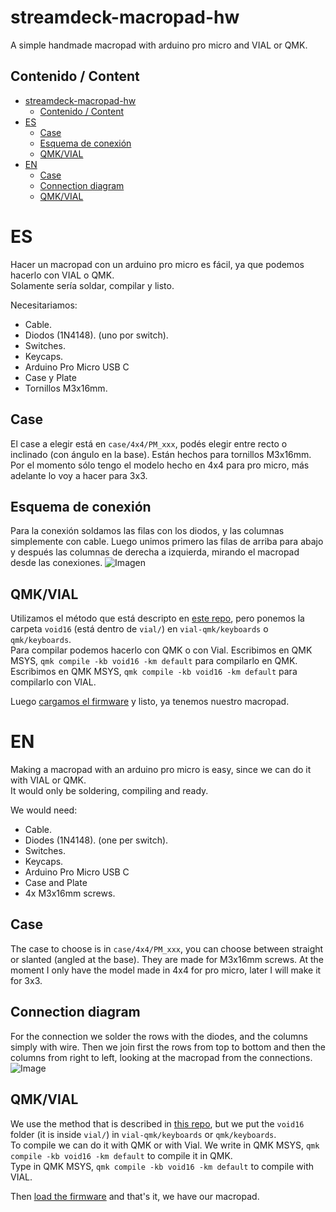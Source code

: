 # streamdeck-macropad-hw
A simple handmade macropad with arduino pro micro and VIAL or QMK.
## Contenido / Content
- [streamdeck-macropad-hw](#streamdeck-macropad-hw)
  - [Contenido / Content](#contenido--content)
- [ES](#es)
  - [Case](#case)
  - [Esquema de conexión](#esquema-de-conexión)
  - [QMK/VIAL](#qmkvial)
- [EN](#en)
  - [Case](#case-1)
  - [Connection diagram](#connection-diagram)
  - [QMK/VIAL](#qmkvial-1)

# ES
Hacer un macropad con un arduino pro micro es fácil, ya que podemos hacerlo con VIAL o QMK.  
Solamente sería soldar, compilar y listo.

Necesitariamos:
* Cable.
* Diodos (1N4148). (uno por switch).
* Switches.
* Keycaps.
* Arduino Pro Micro USB C
* Case y Plate
* Tornillos M3x16mm.

## Case 
El case a elegir está en `case/4x4/PM_xxx`, podés elegir entre recto o inclinado (con ángulo en la base). Están hechos para tornillos M3x16mm.
Por el momento sólo tengo el modelo hecho en 4x4 para pro micro, más adelante lo voy a hacer para 3x3.

## Esquema de conexión
Para la conexión soldamos las filas con los diodos, y las columnas simplemente con cable.
Luego unimos primero las filas de arriba para abajo y después las columnas de derecha a izquierda, mirando el macropad desde las conexiones. 
![Imagen](https://i.imgur.com/dGGI7zD.png)

## QMK/VIAL
Utilizamos el método que está descripto en [este repo](https://github.com/brockar/redox-handwired-3dp#qmk), pero ponemos la carpeta `void16` (está dentro de `vial/`) en `vial-qmk/keyboards` o `qmk/keyboards`.  
Para compilar podemos hacerlo con QMK o con Vial.
Escribimos en QMK MSYS, `qmk compile -kb void16 -km default` para compilarlo en QMK.  
Escribimos en QMK MSYS, `qmk compile -kb void16 -km default` para compilarlo con VIAL.

Luego [cargamos el firmware](https://github.com/brockar/redox-handwired-3dp#cargar-firmware) y listo, ya tenemos nuestro macropad.

# EN
Making a macropad with an arduino pro micro is easy, since we can do it with VIAL or QMK.  
It would only be soldering, compiling and ready.

We would need:
* Cable.
* Diodes (1N4148). (one per switch).
* Switches.
* Keycaps.
* Arduino Pro Micro USB C
* Case and Plate
* 4x M3x16mm screws.

## Case 
The case to choose is in `case/4x4/PM_xxx`, you can choose between straight or slanted (angled at the base). They are made for M3x16mm screws.
At the moment I only have the model made in 4x4 for pro micro, later I will make it for 3x3.

## Connection diagram
For the connection we solder the rows with the diodes, and the columns simply with wire.
Then we join first the rows from top to bottom and then the columns from right to left, looking at the macropad from the connections. 
![Image](https://i.imgur.com/dGGI7zD.png)

## QMK/VIAL
We use the method that is described in [this repo](https://github.com/brockar/redox-handwired-3dp#qmk), but we put the `void16` folder (it is inside `vial/`) in `vial-qmk/keyboards` or `qmk/keyboards`.  
To compile we can do it with QMK or with Vial.
We write in QMK MSYS, `qmk compile -kb void16 -km default` to compile it in QMK.  
Type in QMK MSYS, `qmk compile -kb void16 -km default` to compile with VIAL.

Then [load the firmware](https://github.com/brockar/redox-handwired-3dp#cargar-firmware) and that's it, we have our macropad.